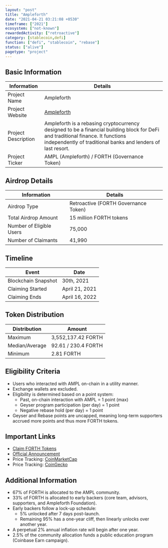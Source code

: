 ```yaml
---
layout: "post"
title: "Ampleforth"
date: "2021-04-21 03:21:08 +0530"
timeframe: ["2021"]
ecosystem: ["not-known"]
rewardedActivity: ["retroactive"]
category: [stablecoin,defi]
function: ["defi", "stablecoin", "rebase"]
status: ["alive"]
pagetype: "project"
---
```


## Basic Information

| Information         | Details                                                                                                                                                                                         |
| ------------------- | ----------------------------------------------------------------------------------------------------------------------------------------------------------------------------------------------- |
| Project Name        | Ampleforth                                                                                                                                                                                      |
| Project Website     | [Ampleforth](https://www.ampleforth.org/)                                                                                                                                                       |
| Project Description | Ampleforth is a rebasing cryptocurrency designed to be a financial building block for DeFi and traditional finance. It functions independently of traditional banks and lenders of last resort. |
| Project Ticker      | AMPL (Ampleforth) / FORTH (Governance Token)                                                                                                                                                    |

## Airdrop Details

| Information              | Details                              |
| ------------------------ | ------------------------------------ |
| Airdrop Type             | Retroactive (FORTH Governance Token) |
| Total Airdrop Amount     | 15 million FORTH tokens              |
| Number of Eligible Users | 75,000                               |
| Number of Claimants      | 41,990                               |

## Timeline

| Event               | Date           |
| ------------------- | -------------- |
| Blockchain Snapshot | 30th, 2021     |
| Claiming Started    | April 21, 2021 |
| Claiming Ends       | April 16, 2022 |

## Token Distribution

| Distribution   | Amount              |
| -------------- | ------------------- |
| Maximum        | 3,552,137.42 FORTH  |
| Median/Average | 92.61 / 230.4 FORTH |
| Minimum        | 2.81 FORTH          |

## Eligibility Criteria

- Users who interacted with AMPL on-chain in a utility manner.
- Exchange wallets are excluded.
- Eligibility is determined based on a point system:
  - Past, on-chain interaction with AMPL = 1 point (max)
  - Geyser program participation (per day) = 1 point
  - Negative rebase hold (per day) = 1 point
- Geyser and Rebase points are uncapped, meaning long-term supporters accrued more points and thus more FORTH tokens.

## Important Links

- [Claim FORTH Tokens](https://www.ampleforth.org/governance/claim)
- [Official Announcement](http://blog.ampleforth.org/ampl-forth-realizing-the-full-ecosystem-e2d88ca01691)
- Price Tracking: [CoinMarketCap](https://coinmarketcap.com/currencies/forth)
- Price Tracking: [CoinGecko](https://www.coingecko.com/en/coins/forth)

## Additional Information

- 67% of FORTH is allocated to the AMPL community.
- 33% of FORTH is allocated to early backers (core team, advisors, supporters, and Ampleforth Foundation).
- Early backers follow a lock-up schedule:
  - 5% unlocked after 7 days post-launch.
  - Remaining 95% has a one-year cliff, then linearly unlocks over another year.
- A perpetual 2% annual inflation rate will begin after one year.
- 2.5% of the community allocation funds a public education program (Coinbase Earn campaign).